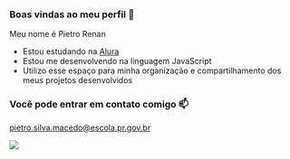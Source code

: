 ### Boas vindas ao meu perfil 💙

Meu nome é Pietro Renan

- Estou estudando na [Alura](https://www.alura.com.br)
- Estou me desenvolvendo na linguagem JavaScript
- Utilizo esse espaço para minha organização e compartilhamento dos meus projetos desenvolvidos

### Você pode entrar em contato comigo 📫

pietro.silva.macedo@escola.pr.gov.br


![](https://media1.tenor.com/m/QFmsA8cMUaIAAAAC/problem-solved.gif)

